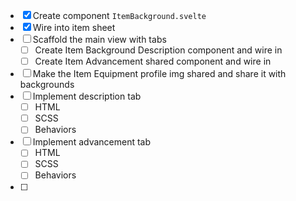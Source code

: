 - [x] Create component `ItemBackground.svelte`
- [x] Wire into item sheet
- [ ] Scaffold the main view with tabs
  - [ ] Create Item Background Description component and wire in
  - [ ] Create Item Advancement shared component and wire in
- [ ] Make the Item Equipment profile img shared and share it with backgrounds
- [ ] Implement description tab
  - [ ] HTML
  - [ ] SCSS
  - [ ] Behaviors 
- [ ] Implement advancement tab
  - [ ] HTML
  - [ ] SCSS
  - [ ] Behaviors
- [ ] 